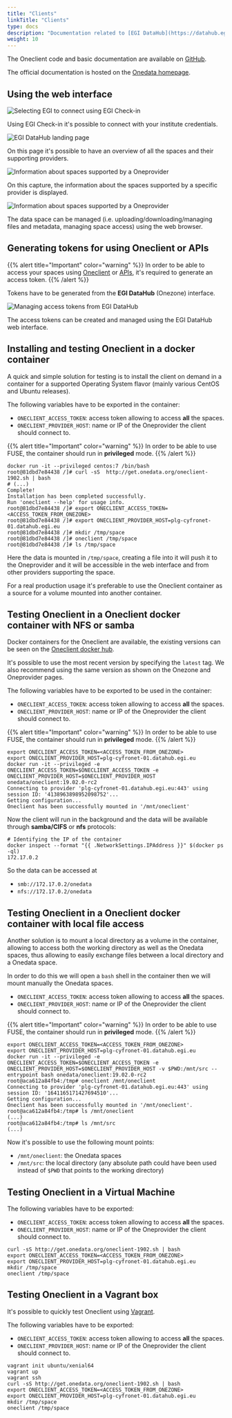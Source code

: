 ```yaml
---
title: "Clients"
linkTitle: "Clients"
type: docs
description: "Documentation related to [EGI DataHub](https://datahub.egi.eu/)"
weight: 10
---
```


The Oneclient code and basic documentation are available on
[GitHub](https://github.com/onedata/oneclient).

The official documentation is hosted on the [Onedata
homepage](https://onedata.org/#/home/documentation/doc/using_onedata/oneclient.html).

## Using the web interface

![Selecting EGI to connect using EGI Check-in](datahub-connect-check-in.png)

Using EGI Check-in it\'s possible to connect with your institute
credentials.

![EGI DataHub landing page](datahub-welcome-screen.png)

On this page it's possible to have an overview of all the spaces and
their supporting providers.

![Information about spaces supported by a Oneprovider](datahub-space-info.png)

On this capture, the information about the spaces supported by a
specific provider is displayed.

![Information about spaces supported by a Oneprovider](datahub-browse-space.png)

The data space can be managed (i.e. uploading/downloading/managing files and
metadata, managing space access) using the web browser.

## Generating tokens for using Oneclient or APIs

{{% alert title="Important" color="warning" %}}
In order to be able to access your spaces using [Oneclient](../clients) or
[APIs](../api), it's required to generate an access token.
{{% /alert %}}

Tokens have to be generated from the **EGI DataHub** (Onezone) interface.

![Managing access tokens from EGI DataHub](datahub-space-token.png)

The access tokens can be created and managed using the EGI DataHub web
interface.

## Installing and testing Oneclient in a docker container

A quick and simple solution for testing is to install the client on
demand in a container for a supported Operating System flavor (mainly
various CentOS and Ubuntu releases).

The following variables have to be exported in the container:

- `ONECLIENT_ACCESS_TOKEN`: access token allowing to access **all**
  the spaces.
- `ONECLIENT_PROVIDER_HOST`: name or IP of the Oneprovider the client
  should connect to.

{{% alert title="Important" color="warning" %}}
In order to be able to use FUSE, the container should run in **privileged** mode.
{{% /alert %}}

```shell
docker run -it --privileged centos:7 /bin/bash
root@81dbd7e84438 /]# curl -sS  http://get.onedata.org/oneclient-1902.sh | bash
# (...)
Complete!
Installation has been completed successfully.
Run 'oneclient --help' for usage info.
root@81dbd7e84438 /]# export ONECLIENT_ACCESS_TOKEN=<ACCESS_TOKEN_FROM_ONEZONE>
root@81dbd7e84438 /]# export ONECLIENT_PROVIDER_HOST=plg-cyfronet-01.datahub.egi.eu
root@81dbd7e84438 /]# mkdir /tmp/space
root@81dbd7e84438 /]# oneclient /tmp/space
root@81dbd7e84438 /]# ls /tmp/space
```

Here the data is mounted in `/tmp/space`, creating a file into it will
push it to the Oneprovider and it will be accessible in the web
interface and from other providers supporting the space.

For a real production usage it\'s preferable to use the Oneclient
container as a source for a volume mounted into another container.

## Testing Oneclient in a Oneclient docker container with NFS or samba

Docker containers for the Oneclient are available, the existing versions
can be seen on the [Oneclient docker hub](https://hub.docker.com/r/onedata/oneclient/tags).

It's possible to use the most recent version by specifying the `latest`
tag. We also recommend using the same version as shown on the Onezone
and Oneprovider pages.

The following variables have to be exported to be used in the container:

- `ONECLIENT_ACCESS_TOKEN`: access token allowing to access **all**
  the spaces.
- `ONECLIENT_PROVIDER_HOST`: name or IP of the Oneprovider the client
  should connect to.

{{% alert title="Important" color="warning" %}}
In order to be able to use FUSE, the container should run in
**privileged** mode.
{{% /alert %}}

```shell
export ONECLIENT_ACCESS_TOKEN=<ACCESS_TOKEN_FROM_ONEZONE>
export ONECLIENT_PROVIDER_HOST=plg-cyfronet-01.datahub.egi.eu
docker run -it --privileged -e ONECLIENT_ACCESS_TOKEN=$ONECLIENT_ACCESS_TOKEN -e ONECLIENT_PROVIDER_HOST=$ONECLIENT_PROVIDER_HOST onedata/oneclient:19.02.0-rc2
Connecting to provider 'plg-cyfronet-01.datahub.egi.eu:443' using session ID: '4138963898952098752'...
Getting configuration...
Oneclient has been successfully mounted in '/mnt/oneclient'
```

Now the client will run in the background and the data will be available
through **samba/CIFS** or **nfs** protocols:

```shell
# Identifying the IP of the container
docker inspect --format "{{ .NetworkSettings.IPAddress }}" $(docker ps -ql)
172.17.0.2
```

So the data can be accessed at

- `smb://172.17.0.2/onedata`
- `nfs://172.17.0.2/onedata`

## Testing Oneclient in a Oneclient docker container with local file access

Another solution is to mount a local directory as a volume in the
container, allowing to access both the working directory as well as the
Onedata spaces, thus allowing to easily exchange files between a local
directory and a Onedata space.

In order to do this we will open a `bash` shell in the container then we
will mount manually the Onedata spaces.

- `ONECLIENT_ACCESS_TOKEN`: access token allowing to access **all**
  the spaces.
- `ONECLIENT_PROVIDER_HOST`: name or IP of the Oneprovider the client
  should connect to.

{{% alert title="Important" color="warning" %}}
In order to be able to use FUSE, the container should run in
**privileged** mode.
{{% /alert %}}

```shell
export ONECLIENT_ACCESS_TOKEN=<ACCESS_TOKEN_FROM_ONEZONE>
export ONECLIENT_PROVIDER_HOST=plg-cyfronet-01.datahub.egi.eu
docker run -it --privileged -e ONECLIENT_ACCESS_TOKEN=$ONECLIENT_ACCESS_TOKEN -e ONECLIENT_PROVIDER_HOST=$ONECLIENT_PROVIDER_HOST -v $PWD:/mnt/src --entrypoint bash onedata/oneclient:19.02.0-rc2
root@aca612a84fb4:/tmp# oneclient /mnt/oneclient
Connecting to provider 'plg-cyfronet-01.datahub.egi.eu:443' using session ID: '1641165171427694510'...
Getting configuration...
Oneclient has been successfully mounted in '/mnt/oneclient'.
root@aca612a84fb4:/tmp# ls /mnt/oneclient
(...)
root@aca612a84fb4:/tmp# ls /mnt/src
(...)
```

Now it\'s possible to use the following mount points:

- `/mnt/oneclient`: the Onedata spaces
- `/mnt/src`: the local directory (any absolute path could have been
  used instead of `$PWD` that points to the working directory)

## Testing Oneclient in a Virtual Machine

The following variables have to be exported:

- `ONECLIENT_ACCESS_TOKEN`: access token allowing to access **all**
  the spaces.
- `ONECLIENT_PROVIDER_HOST`: name or IP of the Oneprovider the client
  should connect to.

```shell
curl -sS http://get.onedata.org/oneclient-1902.sh | bash
export ONECLIENT_ACCESS_TOKEN=<ACCESS_TOKEN_FROM_ONEZONE>
export ONECLIENT_PROVIDER_HOST=plg-cyfronet-01.datahub.egi.eu
mkdir /tmp/space
oneclient /tmp/space
```

## Testing Oneclient in a Vagrant box

It\'s possible to quickly test Oneclient using [Vagrant](https://www.vagrantup.com/).

The following variables have to be exported:

- `ONECLIENT_ACCESS_TOKEN`: access token allowing to access **all**
  the spaces.
- `ONECLIENT_PROVIDER_HOST`: name or IP of the Oneprovider the client
  should connect to.

```shell
vagrant init ubuntu/xenial64
vagrant up
vagrant ssh
curl -sS http://get.onedata.org/oneclient-1902.sh | bash
export ONECLIENT_ACCESS_TOKEN=<ACCESS_TOKEN_FROM_ONEZONE>
export ONECLIENT_PROVIDER_HOST=plg-cyfronet-01.datahub.egi.eu
mkdir /tmp/space
oneclient /tmp/space
```
